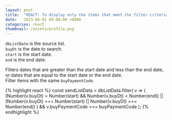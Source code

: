 ```yaml
---
layout: post
title:  "REACT: To display only the items that meet the filter criteria in the list"
date:   2023-08-01 09:00:00 +0900
categories: react
thumbnail: /assets/profile.png
---
```


`dbListDate` is the source list.   
`buyDt` is the date to search.   
`start` is the start date.   
`end` is the end date.   

Filters dates that are greater than the start date and less than the end date, or dates that are equal to the start date or the end date.   
Filter items with the same `buyPaymentCode`.   

{% highlight react %}
const sendListData = dbListData.filter(
    v => (
            (Number(v.buyDt) > Number(start) && Number(v.buyDt) < Number(end)) 
            || 
            (Number(v.buyDt) === Number(start) || Number(v.buyDt) === Number(end))
         )
         && v.buyPaymentCode === buyPaymentCode
);
{% endhighlight %}
